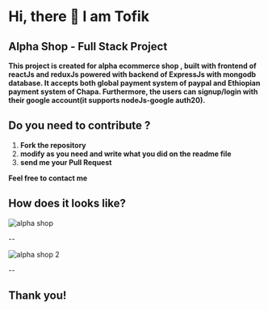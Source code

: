 
# Hi, there 🙌 I am Tofik 

## Alpha Shop - Full Stack Project
 **This project is created for alpha ecommerce shop , built with frontend of reactJs and reduxJs powered with backend of ExpressJs with mongodb database. It accepts both global payment system of paypal and Ethiopian payment system of Chapa. Furthermore, the users can signup/login with their google account(it supports nodeJs-google auth20).**

## Do you need to contribute ?
1. **Fork the repository**
2. **modify as you need and write what you did on the readme file**
3. **send me your Pull Request**

**Feel free to contact me**

## How does it looks like?
![alpha shop](https://github.com/tans1/alpha-Shop/assets/104857366/b09e7ee7-548d-4bfd-a9fb-14d2e002719e)

-- 

![alpha shop 2](https://github.com/tans1/alpha-Shop/assets/104857366/2dd39df1-f927-4a18-9856-59073d370fa7)

--
## Thank you!
